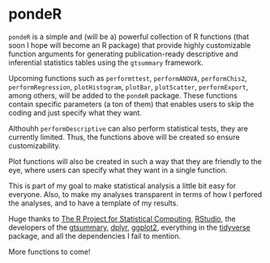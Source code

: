 # pondeR

`pondeR` is a simple and (will be a) powerful collection of R functions (that soon I hope will become an R package) that provide highly customizable function arguments for generating publication-ready descriptive and inferential statistics tables using the `gtsummary` framework.

Upcoming functions such as `performttest`, `performANOVA`, `performChis2`, `performRegression`, `plotHistogram`, `plotBar`, `plotScatter`, `performExport`, among others, will be added to the `pondeR` package. These functions contain specific parameters (a ton of them) that enables users to skip the coding and just specify what they want. 

Althouhh `performDescriptive` can also perform statistical tests, they are currently limited. Thus, the functions above will be created so ensure customizability. 

Plot functions will also be created in such a way that they are friendly to the eye, where users can specify what they want in a single function.

This is part of my goal to make statistical analysis a little bit easy for everyone. Also, to make my analyses transparent in terms of how I perfored the analyses, and to have a template of my results.

Huge thanks to [The R Project for Statistical Computing](https://www.r-project.org/about.html), [RStudio](https://posit.co/download/rstudio-desktop/), the developers of the [gtsummary](https://www.danieldsjoberg.com/gtsummary/), [dplyr](https://dplyr.tidyverse.org/), [ggplot2](https://ggplot2.tidyverse.org/), everything in the [tidyverse](https://www.tidyverse.org/) package, and all the dependencies I fail to mention.

More functions to come!
